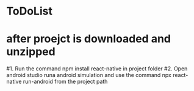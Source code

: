 # ToDoList
# after proejct is downloaded and unzipped
#1. Run the command npm install react-native in project folder
#2. Open android studio runa  android simulation and use the command npx react-native run-android from the project path
